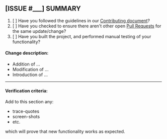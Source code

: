## [ISSUE #___] SUMMARY

1. [ ] Have you followed the guidelines in our [Contributing document](../blob/master/CONTRIBUTING.md)?
2. [ ] Have you checked to ensure there aren't other open [Pull Requests](../pulls) for the same update/change?
3. [ ] Have you built the project, and performed manual testing of your functionality?

#### Change description:
- Addition of ... 
- Modification of ...
- Introduction of ...
----
#### Verification criteria:

Add to this section any: 

- trace-quotes 
- screen-shots
- etc.

which will prove that new functionality works as expected.